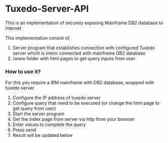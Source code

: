 # Tuxedo-Server-API
This is an implementation of securely exposing Mainframe DB2 database to internet

This implementation consist of,
1. Server program that establishes connection with configured Tuxedo server which is intern connected with mainframe DB2 database
2. /www folder with html pages to get query inputs from user

### How to use it?
For this you require a IBM mainframe with DB2 database, wrapped with tuxedo server
1. Configure the IP address of tuxedo server
2. Configure query that need to be executed (or change the html page to get query from user)
3. Start the server program
4. Get the index page from server via http from your browser
5. Enter values to complete the query
6. Press send
7. Result will be updated below
